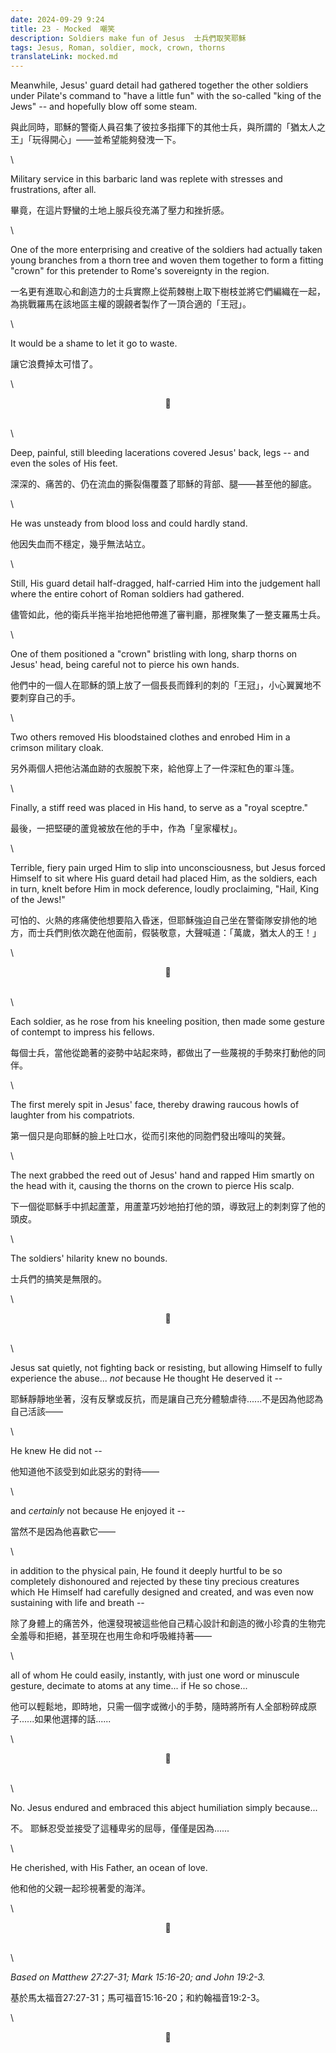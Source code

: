 ```yaml
---
date: 2024-09-29 9:24
title: 23 - Mocked  嘲笑
description: Soldiers make fun of Jesus  士兵們取笑耶穌
tags: Jesus, Roman, soldier, mock, crown, thorns
translateLink: mocked.md
---
```


Meanwhile, Jesus' guard detail had gathered together the other soldiers under Pilate's command to "have a little fun" with the so-called "king of the Jews" -- and hopefully blow off some steam.

與此同時，耶穌的警衛人員召集了彼拉多指揮下的其他士兵，與所謂的「猶太人之王」「玩得開心」——並希望能夠發洩一下。

\

Military service in this barbaric land was replete with stresses and frustrations, after all. 

畢竟，在這片野蠻的土地上服兵役充滿了壓力和挫折感。

\

One of the more enterprising and creative of the soldiers had actually taken young branches from a thorn tree and woven them together to form a fitting "crown" for this pretender to Rome's sovereignty in the region.

一名更有進取心和創造力的士兵實際上從荊棘樹上取下樹枝並將它們編織在一起，為挑戰羅馬在該地區主權的覬覦者製作了一頂合適的「王冠」。

\

It would be a shame to let it go to waste.

讓它浪費掉太可惜了。

\

<center>💠</center>

\
\

Deep, painful, still bleeding lacerations covered Jesus' back, legs -- and even the soles of His feet. 

深深的、痛苦的、仍在流血的撕裂傷覆蓋了耶穌的背部、腿——甚至他的腳底。

\

He was unsteady from blood loss and could hardly stand.

他因失血而不穩定，幾乎無法站立。

\

Still, His guard detail half-dragged, half-carried Him into the judgement hall where the entire cohort of Roman soldiers had gathered. 

儘管如此，他的衛兵半拖半抬地把他帶進了審判廳，那裡聚集了一整支羅馬士兵。

\

One of them positioned a "crown" bristling with long, sharp thorns on Jesus' head, being careful not to pierce his own hands.

他們中的一個人在耶穌的頭上放了一個長長而鋒利的刺的「王冠」，小心翼翼地不要刺穿自己的手。

\

Two others removed His bloodstained clothes and enrobed Him in a crimson military cloak.

另外兩個人把他沾滿血跡的衣服脫下來，給他穿上了一件深紅色的軍斗篷。

\

Finally, a stiff reed was placed in His hand, to serve as a "royal sceptre."

最後，一把堅硬的蘆覓被放在他的手中，作為「皇家權杖」。

\

Terrible, fiery pain urged Him to slip into unconsciousness, but Jesus forced Himself to sit where His guard detail had placed Him, as the soldiers, each in turn, knelt before Him in mock deference, loudly proclaiming, "Hail, King of the Jews!"

可怕的、火熱的疼痛使他想要陷入昏迷，但耶穌強迫自己坐在警衛隊安排他的地方，而士兵們則依次跪在他面前，假裝敬意，大聲喊道：「萬歲，猶太人的王！」

\

<center>💠</center>

\
\

Each soldier, as he rose from his kneeling position, then made some gesture of contempt to impress his fellows.

每個士兵，當他從跪著的姿勢中站起來時，都做出了一些蔑視的手勢來打動他的同伴。

\

The first merely spit in Jesus' face, thereby drawing raucous howls of laughter from his compatriots.

第一個只是向耶穌的臉上吐口水，從而引來他的同胞們發出嚎叫的笑聲。

\

The next grabbed the reed out of Jesus' hand and rapped Him smartly on the head with it, causing the thorns on the crown to pierce His scalp. 

下一個從耶穌手中抓起蘆葦，用蘆葦巧妙地拍打他的頭，導致冠上的刺刺穿了他的頭皮。

\

The soldiers' hilarity knew no bounds. 

士兵們的搞笑是無限的。

\

<center>💠</center>

\
\

Jesus sat quietly, not fighting back or resisting, but allowing Himself to fully experience the abuse... *not* because He thought He deserved it --

耶穌靜靜地坐著，沒有反擊或反抗，而是讓自己充分體驗虐待......不是因為他認為自己活該——

\

He knew He did not --

他知道他不該受到如此惡劣的對待——

\

and *certainly* not because He enjoyed it --

當然不是因為他喜歡它——

\

in addition to the physical pain, He found it deeply hurtful to be so completely dishonoured and rejected by these tiny precious creatures which He Himself had carefully designed and created, and was even now sustaining with life and breath --

除了身體上的痛苦外，他還發現被這些他自己精心設計和創造的微小珍貴的生物完全羞辱和拒絕，甚至現在也用生命和呼吸維持著——

\

all of whom He could easily, instantly, with just one word or minuscule gesture, decimate to atoms at any time... if He so chose...

他可以輕鬆地，即時地，只需一個字或微小的手勢，隨時將所有人全部粉碎成原子......如果他選擇的話......

\

<center>💠</center>

\
\

No. Jesus endured and embraced this abject humiliation simply because...

不。 耶穌忍受並接受了這種卑劣的屈辱，僅僅是因為......

\

He cherished, with His Father, an ocean of love.

他和他的父親一起珍視著愛的海洋。

\

<center>💠</center>

\
\

*Based on Matthew 27:27-31; Mark 15:16-20; and John 19:2-3.*

基於馬太福音27:27-31；馬可福音15:16-20；和約翰福音19:2-3。

\

<center>💠</center>
